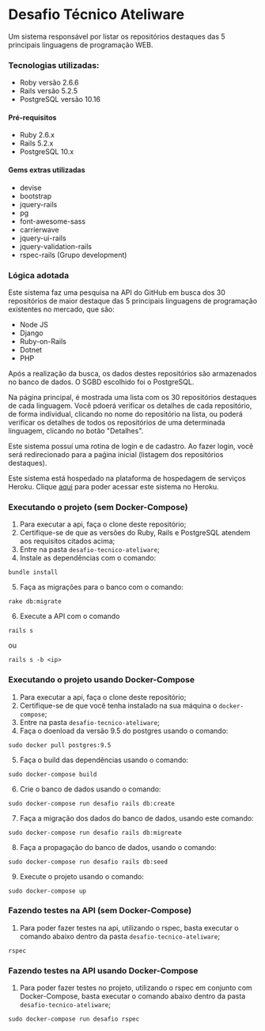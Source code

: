 # Desafio Técnico Ateliware
Um sistema responsável por listar os repositórios destaques das 5 principais linguagens de programação WEB.

### Tecnologias utilizadas:

* Roby versão 2.6.6
* Rails versão 5.2.5
* PostgreSQL versão 10.16

#### Pré-requisitos

- Ruby 2.6.x
- Rails 5.2.x
- PostgreSQL 10.x

#### Gems extras utilizadas

- devise
- bootstrap
- jquery-rails
- pg
- font-awesome-sass
- carrierwave
- jquery-ui-rails
- jquery-validation-rails
- rspec-rails (Grupo development)

### Lógica adotada
Este sistema faz uma pesquisa na API do GitHub em busca dos 30 repositórios de maior destaque das 5 principais
linguagens de programação existentes no mercado, que são:
 - Node JS
 - Django
 - Ruby-on-Rails
 - Dotnet
 - PHP

Após a realização da busca, os dados destes repositórios são armazenados no banco de dados. O SGBD escolhido foi
o PostgreSQL.

Na página principal, é mostrada uma lista com os 30 repositórios destaques de cada linguagem. Você pdoerá verificar
os detalhes de cada repositório, de forma individual, clicando no nome do repositório na lista, ou poderá verificar
os detalhes de todos os repositórios de uma determinada linguagem, clicando no botão "Detalhes".

Este sistema possuí uma rotina de login e de cadastro. Ao fazer login, você será redirecionado para a paǵina
inicial (listagem dos repositórios destaques).

Este sistema está hospedado na plataforma de hospedagem de serviços Heroku. Clique [aqui](https://desafio-tecnico-ateliware.herokuapp.com/) para poder acessar este sistema no Heroku.

### Executando o projeto (sem Docker-Compose)
1. Para executar a api, faça o clone deste repositório;
2. Certifique-se de que as versões do Ruby, Rails e PostgreSQL atendem aos requisitos citados acima;
3. Entre na pasta ```desafio-tecnico-ateliware```;
4. Instale as dependências com o comando:
```
bundle install
```
5. Faça as migrações para o banco com o comando:
```
rake db:migrate
```
6. Execute a API com o comando 
```
rails s
```
ou
```
rails s -b <ip>
```

### Executando o projeto usando Docker-Compose
1. Para executar a api, faça o clone deste repositório;
2. Certifique-se de que você tenha instalado na sua máquina o ```docker-compose```;
3. Entre na pasta ```desafio-tecnico-ateliware```;
4. Faça o doenload da versão 9.5 do postgres usando o comando:
```
sudo docker pull postgres:9.5
```
5. Faça o build das dependências usando o comando:
```
sudo docker-compose build
```
6. Crie o banco de dados usando o comando:
```
sudo docker-compose run desafio rails db:create
```
7. Faça a migração dos dados do banco de dados, usando este comando:
```
sudo docker-compose run desafio rails db:migreate
```
8. Faça a propagação do banco de dados, usando o comando:
```
sudo docker-compose run desafio rails db:seed
```
9. Execute o projeto usando o comando:
```
sudo docker-compose up
```

### Fazendo testes na API (sem Docker-Compose)

1. Para poder fazer testes na api, utilizando o rspec, basta executar o comando abaixo dentro da pasta ```desafio-tecnico-ateliware```;
```
rspec
```

### Fazendo testes na API usando Docker-Compose

1. Para poder fazer testes no projeto, utilizando o rspec em conjunto com Docker-Compose, basta executar o comando abaixo dentro da pasta ```desafio-tecnico-ateliware```;
```
sudo docker-compose run desafio rspec
```
